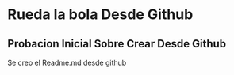 # Rueda la bola Desde Github

## Probacion Inicial Sobre Crear Desde Github

Se creo el Readme.md desde github
